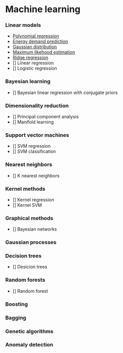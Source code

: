 # Machine learning

### Linear models
- [Polynomial regression](linear-models/Polynomial%20regression.ipynb)
- [Energy demand prediction](linear-models/Energy%20demand%20prediction.ipynb)
- [Gaussian distribution](linear-models/Gaussian%20distributions.ipynb)
- [Maximum likehood estimation](linear-models/Maximum%20likehood%20estimation.ipynb)
- [Ridge regression](linear-models/Ridge%20regression.ipynb)
- [] Linear regression
- [] Logistic regression

### Bayesian learning
- [] Bayesian linear regression with conjugate priors

### Dimensionality reduction
- [] Principal component analysis
- [] Manifold learning

### Support vector machines
- [] SVM regression
- [] SVM classification

### Nearest neighbors
- [] K nearest neighbors

### Kernel methods
- [] Kernel regression
- [] Kernel SVM

### Graphical methods
- [] Bayesian networks

### Gaussian processes

### Decision trees
- [] Desicion trees

### Random forests
- [] Random forest

### Boosting

### Bagging

### Genetic algorithms

### Anomaly detection

